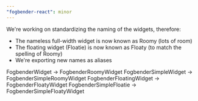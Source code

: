 ```yaml
---
"fogbender-react": minor
---
```


We're working on standardizing the naming of the widgets, therefore:

- The nameless full-width widget is now known as Roomy (lots of room)
- The floating widget (Floatie) is now known as Floaty (to match the spelling of Roomy)
- We're exporting new names as aliases

FogbenderWidget -> FogbenderRoomyWidget
FogbenderSimpleWidget -> FogbenderSimpleRoomyWidget
FogbenderFloatingWidget -> FogbenderFloatyWidget
FogbenderSimpleFloatie -> FogbenderSimpleFloatyWidget
